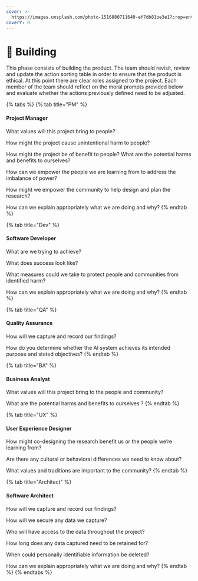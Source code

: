 ```yaml
---
cover: >-
  https://images.unsplash.com/photo-1516880711640-ef7db81be3e1?crop=entropy&cs=srgb&fm=jpg&ixid=M3wxOTcwMjR8MHwxfHNlYXJjaHwxfHxidWlsZHxlbnwwfHx8fDE3MDAwMTI4NDd8MA&ixlib=rb-4.0.3&q=85
coverY: 0
---
```


# 🔧 Building

This phase consists of building the product. The team should revisit, review and update the action sorting table in order to ensure that the product is ethical. At this point there are clear roles assigned to the project. Each member of the team should reflect on the moral prompts provided below and evaluate whether the actions previously defined need to be adjusted.



{% tabs %}
{% tab title="PM" %}
#### Project Manager

What values will this project bring to people?&#x20;

How might the project cause unintentional harm to people?&#x20;

How might the project be of benefit to people? What are the potential harms and benefits to ourselves?&#x20;

How can we empower the people we are learning from to address the imbalance of power?&#x20;

How might we empower the community to help design and plan the research?&#x20;

How can we explain appropriately what we are doing and why?
{% endtab %}

{% tab title="Dev" %}
#### Software Developer

What are we trying to achieve?&#x20;

What does success look like?&#x20;

What measures could we take to protect people and communities from identified harm?&#x20;

How can we explain appropriately what we are doing and why?
{% endtab %}

{% tab title="QA" %}
#### Quality Assurance

How will we capture and record our findings?

How do you determine whether the AI system achieves its intended purpose and stated objectives?
{% endtab %}

{% tab title="BA" %}
#### Business Analyst

What values will this project bring to the people and community?&#x20;

What are the potential harms and benefits to ourselves ?
{% endtab %}

{% tab title="UX" %}
#### User Experience Designer

How might co-designing the research benefit us or the people we’re learning from?&#x20;

Are there any cultural or behavioral differences we need to know about?&#x20;

What values and traditions are important to the community?
{% endtab %}

{% tab title="Architect" %}
#### Software Architect

How will we capture and record our findings? &#x20;

How will we secure any data we capture? &#x20;

Who will have access to the data throughout the project? &#x20;

How long does any data captured need to be retained for? &#x20;

When could personally identifiable information be deleted?&#x20;

How can we explain appropriately what we are doing and why?&#x20;
{% endtab %}
{% endtabs %}

